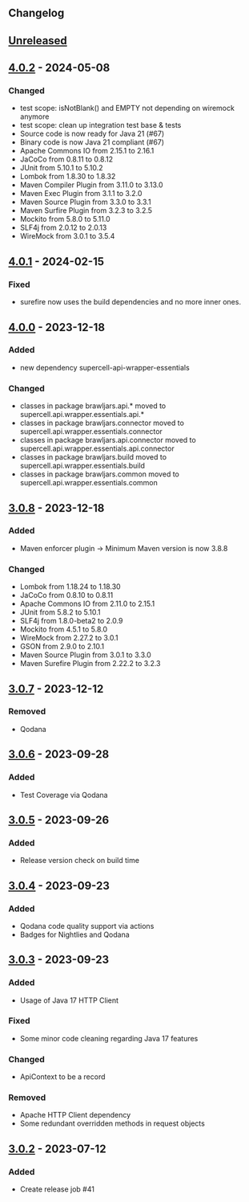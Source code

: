 ## Changelog

## [Unreleased]

## [4.0.2] - 2024-05-08

### Changed

- test scope: isNotBlank() and EMPTY not depending on wiremock anymore
- test scope: clean up integration test base & tests
- Source code is now ready for Java 21 (#67)
- Binary code is now Java 21 compliant (#67)
- Apache Commons IO from 2.15.1 to 2.16.1
- JaCoCo from 0.8.11 to 0.8.12
- JUnit from 5.10.1 to 5.10.2
- Lombok from 1.8.30 to 1.8.32
- Maven Compiler Plugin from 3.11.0 to 3.13.0
- Maven Exec Plugin from 3.1.1 to 3.2.0
- Maven Source Plugin from 3.3.0 to 3.3.1
- Maven Surfire Plugin from 3.2.3 to 3.2.5
- Mockito from 5.8.0 to 5.11.0
- SLF4j from 2.0.12 to 2.0.13
- WireMock from 3.0.1 to 3.5.4

## [4.0.1] - 2024-02-15

### Fixed

- surefire now uses the build dependencies and no more inner ones.

## [4.0.0] - 2023-12-18

### Added

- new dependency supercell-api-wrapper-essentials

### Changed

- classes in package brawljars.api.* moved to supercell.api.wrapper.essentials.api.*
- classes in package brawljars.connector moved to supercell.api.wrapper.essentials.connector
- classes in package brawljars.api.connector moved to supercell.api.wrapper.essentials.api.connector
- classes in package brawljars.build moved to supercell.api.wrapper.essentials.build
- classes in package brawljars.common moved to supercell.api.wrapper.essentials.common

## [3.0.8] - 2023-12-18

### Added

- Maven enforcer plugin -> Minimum Maven version is now 3.8.8

### Changed

- Lombok from 1.18.24 to 1.18.30
- JaCoCo from 0.8.10 to 0.8.11
- Apache Commons IO from 2.11.0 to 2.15.1
- JUnit from 5.8.2 to 5.10.1
- SLF4j from 1.8.0-beta2 to 2.0.9
- Mockito from 4.5.1 to 5.8.0
- WireMock from 2.27.2 to 3.0.1
- GSON from 2.9.0 to 2.10.1
- Maven Source Plugin from 3.0.1 to 3.3.0
- Maven Surefire Plugin from 2.22.2 to 3.2.3

## [3.0.7] - 2023-12-12

### Removed

- Qodana

## [3.0.6] - 2023-09-28

### Added

- Test Coverage via Qodana

## [3.0.5] - 2023-09-26

### Added

- Release version check on build time

## [3.0.4] - 2023-09-23

### Added

- Qodana code quality support via actions
- Badges for Nightlies and Qodana

## [3.0.3] - 2023-09-23

### Added

- Usage of Java 17 HTTP Client

### Fixed

- Some minor code cleaning regarding Java 17 features

### Changed

- ApiContext to be a record

### Removed

- Apache HTTP Client dependency
- Some redundant overridden methods in request objects

## [3.0.2] - 2023-07-12

### Added

- Create release job #41

[unreleased]: https://github.com/mlieshoff/brawljars/compare/v4.0.2...HEAD
[4.0.2]: https://github.com/mlieshoff/brawljars/compare/v4.0.1...v4.0.2
[4.0.1]: https://github.com/mlieshoff/brawljars/compare/v4.0.0...v4.0.1
[4.0.0]: https://github.com/mlieshoff/brawljars/compare/v3.0.8...v4.0.0
[3.0.8]: https://github.com/mlieshoff/brawljars/compare/v3.0.7...v3.0.8
[3.0.7]: https://github.com/mlieshoff/brawljars/compare/v3.0.6...v3.0.7
[3.0.6]: https://github.com/mlieshoff/brawljars/compare/v3.0.5...v3.0.6
[3.0.5]: https://github.com/mlieshoff/brawljars/compare/v3.0.4...v3.0.5
[3.0.4]: https://github.com/mlieshoff/brawljars/compare/v3.0.3...v3.0.4
[3.0.3]: https://github.com/mlieshoff/brawljars/compare/v3.0.2...v3.0.3
[3.0.2]: https://github.com/mlieshoff/brawljars/compare/v3.0.2...v3.0.2